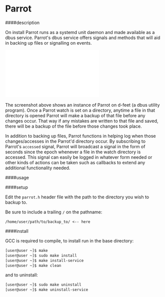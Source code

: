 Parrot
======

####description

On install Parrot runs as a systemd unit daemon and made available as a dbus
service.  Parrot's dbus service offers signals and methods that will aid in
backing up files or signalling on events.

![ScreenShot](/screenshots/parrot_dfeet.img)

The screenshot above shows an instance of Parrot on d-feet (a dbus utility 
program).  Once a Parrot watch is set on a directory, anytime a file in that 
directory is opened Parrot will make a backup of that file before any changes
occur.  That way if any mistakes are written to that file and saved, there will
be a backup of the file before those changes took place.

In addition to backing up files, Parrot functions in helping log when those 
changes/accesses in the Parrot'd directory occur.  By subscribing to Parrot's
`accessed` signal, Parrot will broadcast a signal in the form of seconds since
the epoch whenever a file in the watch directory is accessed.  This signal can
easily be logged in whatever form needed or other kinds of actions can be 
taken such as callbacks to extend any additional functionality needed.

####usage


####setup

Edit the `parrot.h` header file with the path to the directory you 
wish to backup to.

Be sure to include a trailing `/` on the pathname:

    /home/user/path/to/backup_to/ <-- here

####install

GCC is required to compile, to install run in the base directory:

    [user@user ~]$ make
    [user@user ~]$ sudo make install
    [user@user ~]$ make install-service
    [user@user ~]$ make clean

and to uninstall:

    [user@user ~]$ sudo make uninstall
    [user@user ~]$ make uninstall-service
